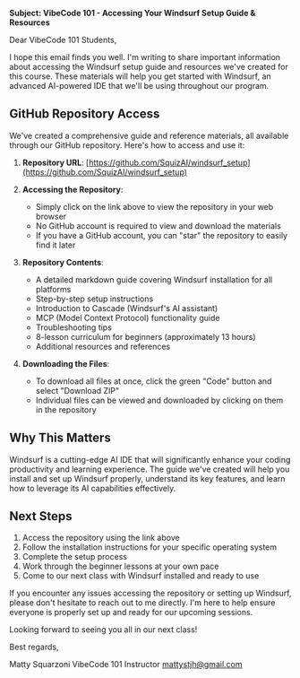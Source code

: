 **Subject: VibeCode 101 - Accessing Your Windsurf Setup Guide & Resources**

Dear VibeCode 101 Students,

I hope this email finds you well. I'm writing to share important information about accessing the Windsurf setup guide and resources we've created for this course. These materials will help you get started with Windsurf, an advanced AI-powered IDE that we'll be using throughout our program.

## GitHub Repository Access

We've created a comprehensive guide and reference materials, all available through our GitHub repository. Here's how to access and use it:

1. **Repository URL**: [https://github.com/SquizAI/windsurf_setup](https://github.com/SquizAI/windsurf_setup)

2. **Accessing the Repository**:
   - Simply click on the link above to view the repository in your web browser
   - No GitHub account is required to view and download the materials
   - If you have a GitHub account, you can "star" the repository to easily find it later

3. **Repository Contents**:
   - A detailed markdown guide covering Windsurf installation for all platforms
   - Step-by-step setup instructions
   - Introduction to Cascade (Windsurf's AI assistant)
   - MCP (Model Context Protocol) functionality guide
   - Troubleshooting tips
   - 8-lesson curriculum for beginners (approximately 13 hours)
   - Additional resources and references

4. **Downloading the Files**:
   - To download all files at once, click the green "Code" button and select "Download ZIP"
   - Individual files can be viewed and downloaded by clicking on them in the repository

## Why This Matters

Windsurf is a cutting-edge AI IDE that will significantly enhance your coding productivity and learning experience. The guide we've created will help you install and set up Windsurf properly, understand its key features, and learn how to leverage its AI capabilities effectively.

## Next Steps

1. Access the repository using the link above
2. Follow the installation instructions for your specific operating system
3. Complete the setup process
4. Work through the beginner lessons at your own pace
5. Come to our next class with Windsurf installed and ready to use

If you encounter any issues accessing the repository or setting up Windsurf, please don't hesitate to reach out to me directly. I'm here to help ensure everyone is properly set up and ready for our upcoming sessions.

Looking forward to seeing you all in our next class!

Best regards,

Matty Squarzoni
VibeCode 101 Instructor
mattystjh@gmail.com
